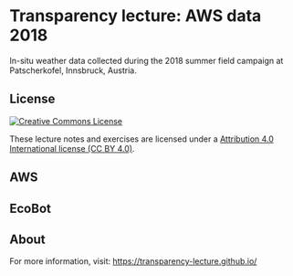 # Transparency lecture: AWS data 2018

In-situ weather data collected during the 2018 summer field campaign at
Patscherkofel, Innsbruck, Austria.

## License

[![Creative Commons License](https://mirrors.creativecommons.org/presskit/buttons/88x31/svg/by.svg)](https://creativecommons.org/licenses/by/4.0/)


These lecture notes and exercises are licensed under a [Attribution 4.0 International license (CC BY 4.0)](https://creativecommons.org/licenses/by/4.0/).

## AWS

## EcoBot

## About

For more information, visit: https://transparency-lecture.github.io/
